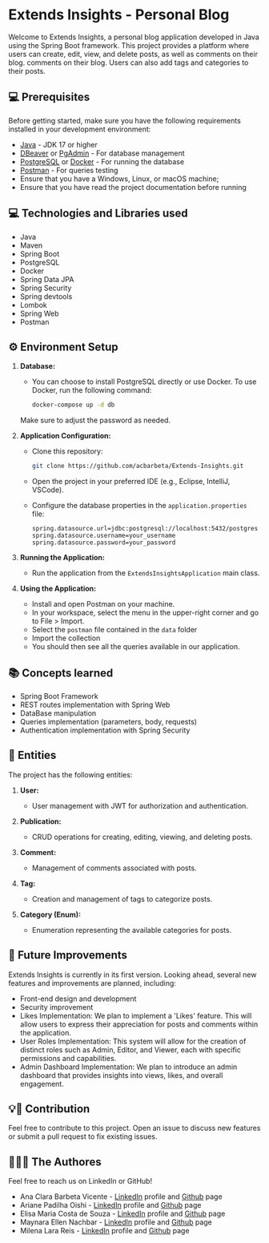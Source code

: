 # Extends Insights - Personal Blog

Welcome to Extends Insights, a personal blog application developed in Java using the Spring Boot framework.
This project provides a platform where users can create, edit, view, and delete posts, as well as comments on their blog.  comments on their blog.
Users can also add tags and categories to their posts.

## 💻 Prerequisites

Before getting started, make sure you have the following requirements installed in your development environment:

- [Java](https://www.java.com/) - JDK 17 or higher
- [DBeaver](https://dbeaver.io/) or [PgAdmin](https://www.pgadmin.org/) - For database management
- [PostgreSQL](https://www.postgresql.org/) or [Docker](https://www.docker.com/) - For running the database
- [Postman](https://www.postman.com/) - For queries testing
- Ensure that you have a Windows, Linux, or macOS machine;
- Ensure that you have read the project documentation before running
  
## 💻 Technologies and Libraries used
- Java
- Maven
- Spring Boot
- PostgreSQL
- Docker
- Spring Data JPA
- Spring Security
- Spring devtools
- Lombok
- Spring Web
- Postman

## ⚙️ Environment Setup

1. **Database:**
   - You can choose to install PostgreSQL directly or use Docker. To use Docker, run the following command:

     ```bash
     docker-compose up -d db
     ```

   Make sure to adjust the password as needed.

2. **Application Configuration:**
   - Clone this repository:

     ```bash
     git clone https://github.com/acbarbeta/Extends-Insights.git
     ```

   - Open the project in your preferred IDE (e.g., Eclipse, IntelliJ, VSCode).

   - Configure the database properties in the `application.properties` file:

     ```properties
     spring.datasource.url=jdbc:postgresql://localhost:5432/postgres
     spring.datasource.username=your_username
     spring.datasource.password=your_password
     ```

3. **Running the Application:**
   - Run the application from the `ExtendsInsightsApplication` main class.

4. **Using the Application:**
   - Install and open Postman on your machine.
   - In your workspace, select the menu in the upper-right corner and go to File > Import.
   - Select the `postman` file contained in the `data` folder
   - Import the collection
   - You should then see all the queries available in our application.

## 📚 Concepts learned
- Spring Boot Framework
- REST routes implementation with Spring Web
- DataBase manipulation
- Queries implementation (parameters, body, requests)
- Authentication implementation with Spring Security

## 📁 Entities

The project has the following entities:

1. **User:**
   - User management with JWT for authorization and authentication.

2. **Publication:**
   - CRUD operations for creating, editing, viewing, and deleting posts.

3. **Comment:**
   - Management of comments associated with posts.

4. **Tag:**
   - Creation and management of tags to categorize posts.

5. **Category (Enum):**
   - Enumeration representing the available categories for posts.

## 🚩 Future Improvements

Extends Insights is currently in its first version. Looking ahead, several new features and improvements are planned, including:
- Front-end design and development
- Security improvement
- Likes Implementation: We plan to implement a 'Likes' feature. This will allow users to express their appreciation for posts and comments within the application.
- User Roles Implementation: This system will allow for the creation of distinct roles such as Admin, Editor, and Viewer, each with specific permissions and capabilities.
- Admin Dashboard Implementation: We plan to introduce an admin dashboard that provides insights into views, likes, and overall engagement.

## 💡📝 Contribution

Feel free to contribute to this project.
Open an issue to discuss new features or submit a pull request to fix existing issues.

##  🙋🏽‍♀️️ The Authores
Feel free to reach us on LinkedIn or GitHub! 
- Ana Clara Barbeta Vicente - [LinkedIn](https://www.linkedin.com/in/anaclara-barbeta/) profile and [Github](https://github.com/acbarbeta) page
- Ariane Padilha Oishi - [LinkedIn](https://www.linkedin.com/in/ariane-padilha-oishi/) profile and [Github](https://github.com/apoishi) page
- Elisa Maria Costa de Souza - [LinkedIn](https://www.linkedin.com/in/elisa-souzaa/) profile and [Github](https://github.com/ElisaSouzaaa) page
- Maynara Ellen Nachbar - [LinkedIn](https://www.linkedin.com/in/maynara-nachbar/) profile and [Github](https://github.com/MayNachbar) page
- Milena Lara Reis - [LinkedIn](https://www.linkedin.com/in/milenalarareis/) profile and [Github](https://github.com/milenalara) page

